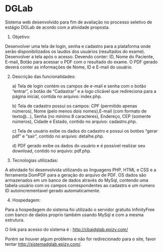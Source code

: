 # DGLab
Sistema web desenvolvido para fim de avaliação no processo seletivo de estágio DGLab de acordo com a atividade proposta.
1) Objetivo:

Desenvolver uma tela de login, senha e cadastro para a plataforma onde serão disponibilizados os laudos dos usuários (resultados do exame).
Desenvolver a tela após o acesso. Devendo conter: 
ID, Nome do Paciente, E-mail, Botão para acessar o PDF com o resultado do exame. O PDF gerado deverá conter as informações de Nome, ID e E-mail do usuário.


2) Descrição das funcionalidades:
	
	a) Tela de login contém os campos de e-mail e senha com o botão “entrar”, o botão de “Cadastrar” e a logo clicável que redireciona para a página inicial, contida no arquivo: index.php.
	
	b) Tela de cadastro possui os campos: CPF (permitido apenas números), Nome (pelo menos dois nomes),E-mail (com formato de texto@…), Senha (no mínimo 8 caracteres), Endereço, CEP (somente números), Cidade e Estado, contido no arquivo: cadastro.php.
	
	c) Tela de usuário exibe os dados do cadastro e possui os botões “gerar pdf” e “sair”, contido no arquivo: detalhe.php.
	
	d) PDF gerado exibe os dados do usuário e é possível realizar seu download, contido no arquivo: pdf.php.


3) Tecnologias utilizadas:

A atividade foi desenvolvida utilizando as linguagens PHP, HTML e CSS e a ferramenta DomPDF para a geração do arquivo de PDF.
OS dados são armazenados em um banco de dados através do MySql, contendo uma tabela usuário com os campos correspondentes ao cadastro e um numero ID autoincrementavel gerado automaticamente.

4) Hospedagem:

Para a hospedagem do sistema foi utilizado o servidor gratuito InfinityFree com banco de dados proprio também usando MySql e com a mesma estrutura.

O link para acesso do sistema é : http://cbajdglab.epizy.com/

Porém se houver algum problema e não for redirecionado para o site, favor tentar http://sistemadglab.epizy.com/.


